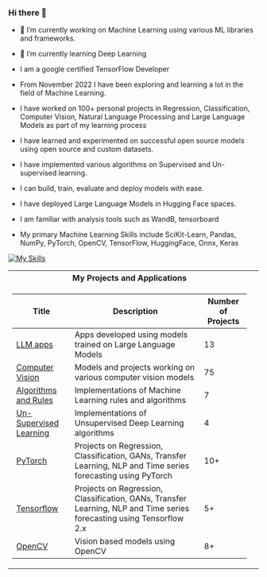 ### Hi there 👋

- 🔭 I’m currently working on Machine Learning using various ML libraries and frameworks.
- 🌱 I’m currently learning Deep Learning
- I am a google certified TensorFlow Developer

- From November 2022 I have been exploring and learning a lot in the field of Machine Learning.
- I have worked on 100+ personal projects in Regression, Classification, Computer Vision, Natural Language Processing and Large Language Models as part of my learning process
- I have learned and experimented on successful open source models using open source and custom datasets.
- I have implemented various algorithms on Supervised and Un-supervised learning.
- I can build, train, evaluate and deploy models with ease.
- I have deployed Large Language Models in Hugging Face spaces.
- I am familiar with analysis tools such as WandB, tensorboard

- My primary Machine Learning Skills include SciKit-Learn, Pandas, NumPy, PyTorch, OpenCV, TensorFlow, HuggingFace, Onnx, Keras

[![My Skills](https://skillicons.dev/icons?i=tensorflow,pytorch,py,java,git,github,mysql,html,css,js,nextjs,react,vue,angular)](https://skillicons.dev)

<table>
<tr><th>My Projects and Applications</th></tr>
<tr><td>

|Title | Description| Number of Projects |
|--|--|--|
| [LLM apps]() | Apps developed using models trained on Large Language Models| 13 |
| [Computer Vision]() | Models and projects working on various computer vision models| 75 |
| [Algorithms and Rules]() | Implementations of Machine Learning rules and algorithms| 7 |
| [Un-Supervised Learning]() | Implementations of Unsupervised Deep Learning algorithms| 4 |
| [PyTorch]() | Projects on Regression, Classification, GANs, Transfer Learning, NLP and Time series forecasting using PyTorch| 10+ |
| [Tensorflow]() | Projects on Regression, Classification, GANs, Transfer Learning, NLP and Time series forecasting using Tensorflow 2.x| 5+ |
| [OpenCV]() | Vision based models using OpenCV| 8+ |


</td><td>

  
<!--
**Jayavathsan/Jayavathsan** is a ✨ _special_ ✨ repository because its `README.md` (this file) appears on your GitHub profile.

Here are some ideas to get you started:

- 🔭 I’m currently working on ...
- 🌱 I’m currently learning ...
- 👯 I’m looking to collaborate on ...
- 🤔 I’m looking for help with ...
- 💬 Ask me about ...
- 📫 How to reach me: ...
- 😄 Pronouns: ...
- ⚡ Fun fact: ...
-->
